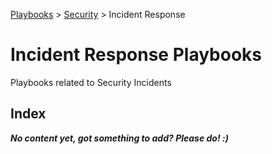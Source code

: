 [Playbooks](../../README.md) > [Security](../README.md) > Incident Response
# Incident Response Playbooks

Playbooks related to Security Incidents

## Index

***No content yet, got something to add? Please do! :)***